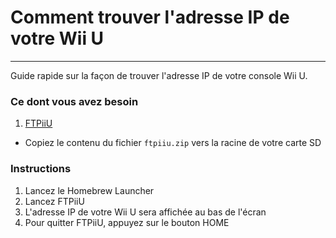 # Comment trouver l'adresse IP de votre Wii U
---
Guide rapide sur la façon de trouver l'adresse IP de votre console Wii U.

### Ce dont vous avez besoin

1. [FTPiiU](https://apps.fortheusers.org/wiiu/ftpiiu)
 - Copiez le contenu du fichier `ftpiiu.zip` vers la racine de votre carte SD

### Instructions

1. Lancez le Homebrew Launcher
1. Lancez FTPiiU
1. L'adresse IP de votre Wii U sera affichée au bas de l'écran
1. Pour quitter FTPiiU, appuyez sur le bouton HOME
